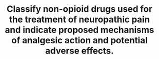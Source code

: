 ---
title: "Classify non-opioid drugs used for the treatment of neuropathic pain and indicate proposed mechanisms of analgesic action and potential adverse effects."
entityType: SAQ
exam: PEX
college: ANZCA
year: 2011
sitting: A
question: 02
passRate: 35
EC_expectedDomains:
- "Answers should have included the following main components: Antidepressants (tricyclics), Anticonvulsants (Gabapentinoids), Membrane Stabilisers (lignocaine/mexiletine), NMDA antagonists (Ketamine), and a brief discussion of simple analgesics."
- "This question was very clear in what was required."
EC_extraCredit:
- "Additional marks were gained for discussion of other drugs, or additional detail"
EC_errorsCommon:
- "Discussion of neuropathic pain, opioids, and non-drug treatments did not attract marks."
- "Many candidates omitted the mechanism of action, used vague statements such as, ‘affects the receptor’, or described a non-analgesic mechanism of action."
- "When discussing adverse effects avoid statements such as, ‘many side effects’ or ‘many interactions’, without providing additional detail."
- "Writing ‘sedation’ as the only adverse effect of tricyclics did not attract marks."
- "Many answers contained a long detailed description of simple analgesics, and only a limited discussion of other drugs used for the treatment of neuropathic pain."
resources:
---
